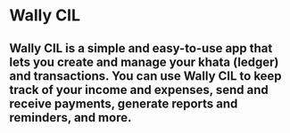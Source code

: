 # Wally CIL

## Wally CIL is a simple and easy-to-use app that lets you create and manage your khata (ledger) and transactions. You can use Wally CIL to keep track of your income and expenses, send and receive payments, generate reports and reminders, and more.

